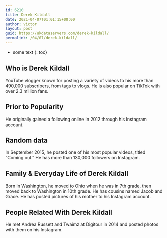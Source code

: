 ```yaml
---
id: 6210
title: Derek Kildall
date: 2021-04-07T01:01:15+00:00
author: victor
layout: post
guid: https://ukdataservers.com/derek-kildall/
permalink: /04/07/derek-kildall/
---
```


* some text
{: toc}


## Who is Derek Kildall



YouTube vlogger known for posting a variety of videos to his more than 490,000 subscribers, from tags to vlogs. He is also popular on TikTok with over 2.3 million fans. 

                
                
                
## Prior to Popularity



He originally gained a following online in 2012 through his Instagram account. 

                
                
                
## Random data



In September 2015, he posted one of his most popular videos, titled &#8220;Coming out.&#8221; He has more than 130,000 followers on Instagram. 

                
                
                
## Family & Everyday Life of Derek Kildall



Born in Washington, he moved to Ohio when he was in 7th grade, then moved back to Washington in 10th grade. He has cousins named Jacob and Grace. He has posted pictures of his mother to his Instagram account. 

                
                
                
## People Related With Derek Kildall



He met Andrea Russett and Twaimz at Digitour in 2014 and posted photos with them on his Instagram. 

                
              
            
          
          
          